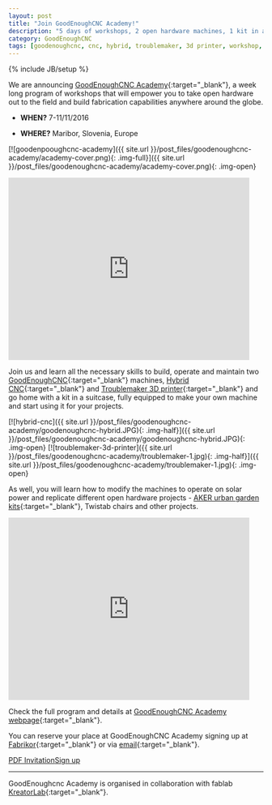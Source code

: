 ```yaml
---
layout: post
title: "Join GoodEnoughCNC Academy!"
description: "5 days of workshops, 2 open hardware machines, 1 kit in a suitcase. Join GoodEnoughCNC Academy, a week long program that will empower you to take open hardware out to the field and build fabrication capabilities anywhere around the globe."
category: GoodEnoughCNC
tags: [goodenoughcnc, cnc, hybrid, troublemaker, 3d printer, workshop, kreatorlab, making, academy]
---
```

{% include JB/setup %}


We are announcing [GoodEnoughCNC Academy](http://goodenoughcnc.eu/academy/){:target="_blank"}, a week long program of workshops that will empower you to take open hardware out to the field and build fabrication capabilities anywhere around the globe.

- **WHEN?** 7-11/11/2016

- **WHERE?** Maribor, Slovenia, Europe

[![goodenpooughcnc-academy]({{ site.url }}/post_files/goodenoughcnc-academy/academy-cover.png){: .img-full}]({{ site.url }}/post_files/goodenoughcnc-academy/academy-cover.png){: .img-open}

<iframe width="94.5%" height="360px" src="https://www.youtube.com/embed/cwCS9VH-KOQ?rel=0&amp;controls=0&amp;showinfo=0" frameborder="0" allowfullscreen></iframe>

Join us and learn all the necessary skills to build, operate and maintain two [GoodEnoughCNC](http://goodenoughcnc.eu/){:target="_blank"} machines, [Hybrid CNC](http://goodenoughcnc.eu/hybrid-cnc/){:target="_blank"} and [Troublemaker 3D printer](http://goodenoughcnc.eu/troublemaker-3d/){:target="_blank"} and go home with a kit in a suitcase, fully equipped to make your own machine and start using it for your projects.

[![hybrid-cnc]({{ site.url }}/post_files/goodenoughcnc-academy/goodenoughcnc-hybrid.JPG){: .img-half}]({{ site.url }}/post_files/goodenoughcnc-academy/goodenoughcnc-hybrid.JPG){: .img-open}
[![troublemaker-3d-printer]({{ site.url }}/post_files/goodenoughcnc-academy/troublemaker-1.jpg){: .img-half}]({{ site.url }}/post_files/goodenoughcnc-academy/troublemaker-1.jpg){: .img-open}

As well, you will learn how to modify the machines to operate on solar power and replicate different open hardware projects -  [AKER urban garden kits](https://aker.me/){:target="_blank"}, Twistab chairs and other projects.

<iframe width="94.5%" height="360px" src="https://www.youtube.com/embed/A7V2zYLHEd0?rel=0&amp;controls=0&amp;showinfo=0" frameborder="0" allowfullscreen></iframe>

Check the full program and details at [GoodEnoughCNC Academy webpage](http://goodenoughcnc.eu/academy/){:target="_blank"}.

You can reserve your place at GoodEnoughCNC Academy signing up at [Fabrikor](http://fabrikor.eu/goodenoughcnc/goodenoughcnc-academy){:target="_blank"} or via [email](mailto:info@irnas.eu){:target="_blank"}.  

<a href="{{ site.url }}/downloads/invitation-goodenoughcnc-academy.pdf" class="btn btn-primary btn-lg" target="_blank">PDF Invitation</a><a href="http://fabrikor.eu/workshops/goodenoughcnc-academy" class="btn btn-primary btn-lg" target="_blank">Sign up</a>

-------

GoodEnoughcnc Academy is organised in collaboration with fablab [KreatorLab](http://www.kreatorlab.si/){:target="_blank"}.
